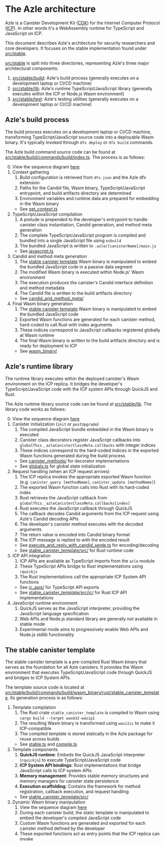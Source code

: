 # The Azle architecture

Azle is a Canister Development Kit ([CDK](https://internetcomputer.org/docs/building-apps/developer-tools/cdks/)) for the Internet Computer Protocol ([ICP](https://internetcomputer.org/)). In other words it's a WebAssembly runtime for TypeScript and JavaScript on ICP.

This document describes Azle's architecture for security researchers and core developers. It focuses on the stable implementation found under [src/stable](../../src/stable).

[src/stable](../../src/stable) is split into three directories, representing Azle's three major architectural components:

1. [src/stable/build](../../src/stable/build): Azle's build process (generally executes on a development laptop or CI/CD machine)
2. [src/stable/lib](../../src/stable/lib): Azle's runtime TypeScript/JavaScript library (generally executes within the ICP or Node.js Wasm environment)
3. [src/stable/test](../../src/stable/test): Azle's testing utilities (generally executes on a development laptop or CI/CD machine)

## Azle's build process

The build process executes on a development laptop or CI/CD machine, transforming TypeScript/JavaScript source code into a deployable Wasm binary. It's typically invoked through `dfx deploy` or `dfx build` commands.

The Azle build command source code can be found at [src/stable/build/commands/build/index.ts](../../src/stable/build/commands/build/index.ts). The process is as follows:

0. View the sequence diagram [here](./build_process_sequence.md)
1. Context gathering
    1. Build configuration is retrieved from `dfx.json` and the Azle dfx extension
    2. Paths for the Candid file, Wasm binary, TypeScript/JavaScript entrypoint, and build artifacts directory are determined
    3. Environment variables and runtime data are prepared for embedding in the Wasm binary
    - See [get_context.ts](../../src/stable/build/commands/build/get_context.ts)
2. TypeScript/JavaScript compilation
    1. A prelude is prepended to the developer's entrypoint to handle canister class instantiation, Candid generation, and method meta generation
    2. The complete TypeScript/JavaScript program is compiled and bundled into a single JavaScript file using `esbuild`
    3. The bundled JavaScript is written to `.azle/[canisterName]/main.js`
    - See [javascript.ts](../../src/stable/build/commands/build/javascript.ts)
3. Candid and method meta generation
    1. The [stable canister template](#the-stable-canister-template) Wasm binary is manipulated to embed the bundled JavaScript code in a passive data segment
    2. The modified Wasm binary is executed within Node.js' Wasm environment
    3. The execution produces the canister's Candid interface definition and method metadata
    4. The Candid file is written to the build artifacts directory
    - See [candid_and_method_meta/](../../src/stable/build/commands/build/candid_and_method_meta)
4. Final Wasm binary generation
    1. The [stable canister template](#the-stable-canister-template) Wasm binary is manipulated to embed the bundled JavaScript code
    2. Exported Wasm functions are generated for each canister method, hard-coded to call Rust with index arguments
    3. These indices correspond to JavaScript callbacks registered globally at Wasm runtime
    4. The final Wasm binary is written to the build artifacts directory and is ready for deployment to ICP
    - See [wasm_binary/](../../src/stable/build/commands/build/wasm_binary)

## Azle's runtime library

The runtime library executes within the deployed canister's Wasm environment on the ICP replica. It bridges the developer's TypeScript/JavaScript code with the ICP system APIs through QuickJS and Rust.

The Azle runtime library source code can be found at [src/stable/lib](../../src/stable/lib). The library code works as follows:

0. View the sequence diagram [here](./runtime_library_sequence.md)
1. Canister initialization (`init` or `postUpgrade`)
    1. The compiled JavaScript bundle embedded in the Wasm binary is executed
    2. Canister class decorators register JavaScript callbacks into `globalThis._azleCanisterClassMeta.callbacks` with integer indices
    3. These indices correspond to the hard-coded indices in the exported Wasm functions generated during the build process
    - See [canister_methods/](../../src/stable/lib/canister_methods) for decorator implementations
    - See [globals.ts](../../src/stable/lib/globals.ts) for global state initialization
2. Request handling (when an ICP request arrives)
    1. The ICP replica invokes the appropriate exported Wasm function (e.g. `canister_query [methodName]`, `canister_update [methodName]`)
    2. The exported Wasm function calls into Rust with its hard-coded index
    3. Rust retrieves the JavaScript callback from `globalThis._azleCanisterClassMeta.callbacks[index]`
    4. Rust executes the JavaScript callback through QuickJS
    5. The callback decodes Candid arguments from the ICP request using Azle's Candid decoding APIs
    6. The developer's canister method executes with the decoded arguments
    7. The return value is encoded into Candid binary format
    8. The ICP message is replied to with the encoded result
    - See [execute_and_reply_with_candid_serde.ts](../../src/stable/lib/execute_and_reply_with_candid_serde.ts) for encoding/decoding
    - See [stable_canister_template/src/](../../src/stable/build/commands/build/wasm_binary/rust/stable_canister_template/src/) for Rust runtime code
3. ICP API integration
    1. ICP APIs are available as TypeScript imports from the `azle` module
    2. These TypeScript APIs bridge to Rust implementations using `rquickjs`
    3. The Rust implementations call the appropriate ICP System API functions
    - See [ic_apis/](../../src/stable/lib/ic_apis) for TypeScript API exports
    - See [stable_canister_template/src/ic/](../../src/stable/build/commands/build/wasm_binary/rust/stable_canister_template/src/ic/) for Rust ICP API implementations
4. JavaScript runtime environment
    1. QuickJS serves as the JavaScript interpreter, providing the JavaScript language specification
    2. Web APIs and Node.js standard library are generally not available in stable mode
    3. Experimental mode aims to progressively enable Web APIs and Node.js stdlib functionality

## The stable canister template

The stable canister template is a pre-compiled Rust Wasm binary that serves as the foundation for all Azle canisters. It provides the Wasm environment that executes TypeScript/JavaScript code through QuickJS and bridges to ICP System APIs.

The template source code is located at [src/stable/build/commands/build/wasm_binary/rust/stable_canister_template](../../src/stable/build/commands/build/wasm_binary/rust/stable_canister_template). Its generation process is as follows:

1. Template compilation
    1. The Rust crate `stable_canister_template` is compiled to Wasm using `cargo build --target wasm32-wasip1`
    2. The resulting Wasm binary is transformed using `wasi2ic` to make it ICP-compatible
    3. The compiled template is stored statically in the Azle package for reuse across builds
    - See [stable.ts](../../src/stable/build/commands/dev/template/stable.ts) and [compile.ts](../../src/stable/build/commands/build/wasm_binary/compile.ts)
2. Template components
    1. **QuickJS runtime**: Embeds the QuickJS JavaScript interpreter (`rquickjs`) to execute TypeScript/JavaScript code
    2. **ICP System API bindings**: Rust implementations that bridge JavaScript calls to ICP system APIs
    3. **Memory management**: Provides stable memory structures and memory managers for canister state persistence
    4. **Execution scaffolding**: Contains the framework for method registration, callback execution, and request handling
    - See [stable_canister_template/src/](../../src/stable/build/commands/build/wasm_binary/rust/stable_canister_template/src/)
3. Dynamic Wasm binary manipulation
    1. View the sequence diagram [here](./wasm_binary_manipulation_sequence.md)
    2. During each canister build, the static template is manipulated to embed the developer's compiled JavaScript code
    3. Custom Wasm functions are generated and exported for each canister method defined by the developer
    4. These exported functions act as entry points that the ICP replica can invoke
